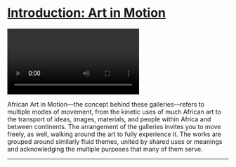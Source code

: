 # [Introduction: Art in Motion](http://artsmia.github.io/griot/#/stories/369)

<video src='http://cdn.dx.artsmia.org/videos/AfricanGalleries_Intro_ArtInMotion_iPad.mp4'></video>

<p>African Art in Motion—the concept behind these galleries—refers to multiple modes of movement, from the kinetic uses of much African art to the transport of ideas, images, materials, and people within Africa and between continents. The arrangement of the galleries invites you to move freely, as well, walking around the art to fully experience it. The works are grouped around similarly fluid themes, united by shared uses or meanings and acknowledging the multiple purposes that many of them serve.</p>

---
